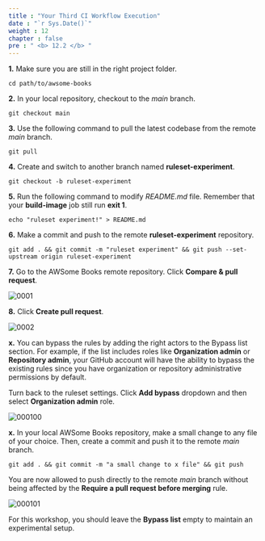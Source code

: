 ```yaml
---
title : "Your Third CI Workflow Execution"
date : "`r Sys.Date()`"
weight : 12
chapter : false
pre : " <b> 12.2 </b> "
---
```


**1.** Make sure you are still in the right project folder.

```git
cd path/to/awsome-books
```

**2.** In your local repository, checkout to the *main* branch.

```git
git checkout main
```

**3.** Use the following command to pull the latest codebase from the remote *main* branch.

```git
git pull
```

**4.** Create and switch to another branch named **ruleset-experiment**.

```git
git checkout -b ruleset-experiment
```

**5.** Run the following command to modify *README.md* file. Remember that your **build-image** job still run **exit 1**.

```git
echo "ruleset experiment!" > README.md
```

**6.** Make a commit and push to the remote **ruleset-experiment** repository.

```git
git add . && git commit -m "ruleset experiment" && git push --set-upstream origin ruleset-experiment
```

**7.** Go to the AWSome Books remote repository. Click **Compare & pull request**.

![0001](/images/11/10/0001.svg?featherlight=false&width=100pc)

**8.** Click **Create pull request**.

![0002](/images/11/10/0002.svg?featherlight=false&width=100pc)

**x.** You can bypass the rules by adding the right actors to the Bypass list section. For example, if the list includes roles like **Organization admin** or **Repository admin**, your GitHub account will have the ability to bypass the existing rules since you have organization or repository administrative permissions by default.

Turn back to the ruleset settings. Click **Add bypass** dropdown and then select **Organization admin** role.

![000100](/images/12/000100.svg?featherlight=false&width=100pc)

**x.** In your local AWSome Books repository, make a small change to any file of your choice. Then, create a commit and push it to the remote *main* branch.

```git
git add . && git commit -m "a small change to x file" && git push
```

You are now allowed to push directly to the remote *main* branch without being affected by the **Require a pull request before merging** rule.

![000101](/images/12/000101.svg?featherlight=false&width=100pc)

For this workshop, you should leave the **Bypass list** empty to maintain an experimental setup.
